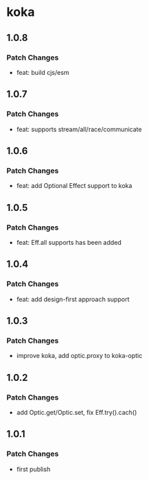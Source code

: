 # koka

## 1.0.8

### Patch Changes

-   feat: build cjs/esm

## 1.0.7

### Patch Changes

-   feat: supports stream/all/race/communicate

## 1.0.6

### Patch Changes

-   feat: add Optional Effect support to koka

## 1.0.5

### Patch Changes

-   feat: Eff.all supports has been added

## 1.0.4

### Patch Changes

-   feat: add design-first approach support

## 1.0.3

### Patch Changes

-   improve koka, add optic.proxy to koka-optic

## 1.0.2

### Patch Changes

-   add Optic.get/Optic.set, fix Eff.try().cach()

## 1.0.1

### Patch Changes

-   first publish
